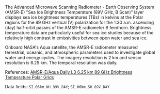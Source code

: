 The Advanced Microwave Scanning Radiometer - Earth Observing System (AMSR-E) "Sea Ice Brightness Temperature (89V GHz, B Scan)" layer displays sea ice brightness temperatures (TBs) in kelvins at the Polar regions for the 89 GHz vertical (V) polarization for the 1:30 a.m. ascending (day) half-orbit passes of the AMSR-E radiometer B feedhorn. Brightness temperature data are particularly useful for sea ice studies because of the relatively high contrast in emissivities between open water and sea ice.

Onboard NASA's Aqua satellite, the AMSR-E radiometer measured terrestrial, oceanic, and atmospheric parameters used to investigate global water and energy cycles. The imagery resolution is 2 km and sensor resolution is 6.25 km. The temporal resolution was daily.

References: [AMSR-E/Aqua Daily L3 6.25 km 89 GHz Brightness Temperature Polar Grids](http://nsidc.org/data/ae_si6)

Data fields: `SI_06km_NH_89V_DAY`; `SI_06km_SH_89V_DAY`
